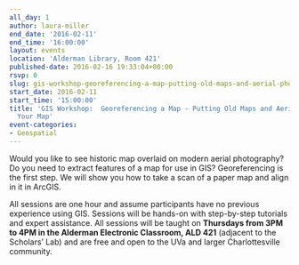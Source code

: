 ```yaml
---
all_day: 1
author: laura-miller
end_date: '2016-02-11'
end_time: '16:00:00'
layout: events
location: 'Alderman Library, Room 421'
published-date: 2016-02-16 19:33:04+00:00
rsvp: 0
slug: gis-workshop-georeferencing-a-map-putting-old-maps-and-aerial-photos-on-your-map
start_date: 2016-02-11
start_time: '15:00:00'
title: 'GIS Workshop:  Georeferencing a Map - Putting Old Maps and Aerial Photos on
  Your Map'
event-categories:
- Geospatial
---
```


Would you like to see historic map overlaid on modern aerial photography? Do you need to extract features of a map for use in GIS? Georeferencing is the first step. We will show you how to take a scan of a paper map and align in it in ArcGIS.

All sessions are one hour and assume participants have no previous experience using GIS. Sessions will be hands-on with step-by-step tutorials and expert assistance. All sessions will be taught on **Thursdays from 3PM to 4PM in the Alderman Electronic Classroom, ALD 421** (adjacent to the Scholars’ Lab) and are free and open to the UVa and larger Charlottesville community.


